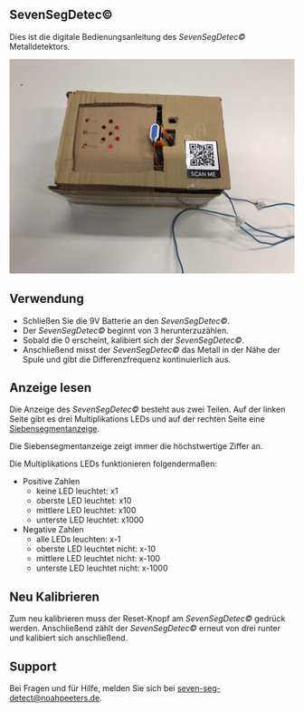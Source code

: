 ## SevenSegDetec©

Dies ist die digitale Bedienungsanleitung des *SevenSegDetec©* Metalldetektors.

![Bild](metalldetektor.jpg)

## Verwendung

- Schließen Sie die 9V Batterie an den *SevenSegDetec©*.
- Der *SevenSegDetec©* beginnt von 3 herunterzuzählen.
- Sobald die 0 erscheint, kalibiert sich der *SevenSegDetec©*.
- Anschließend misst der *SevenSegDetec©* das Metall in der Nähe der Spule und gibt die Differenzfrequenz kontinuierlich aus.

## Anzeige lesen

Die Anzeige des *SevenSegDetec©* besteht aus zwei Teilen. Auf der linken Seite gibt es drei Multiplikations LEDs und auf der rechten Seite eine [Siebensegmentanzeige](https://de.wikipedia.org/wiki/Segmentanzeige).

Die Siebensegmentanzeige zeigt immer die höchstwertige Ziffer an.

Die Multiplikations LEDs funktionieren folgendermaßen:

- Positive Zahlen
    - keine LED leuchtet: x1
    - oberste LED leuchtet: x10
    - mittlere LED leuchtet: x100
    - unterste LED leuchtet: x1000
- Negative Zahlen
    - alle LEDs leuchten: x-1
    - oberste LED leuchtet nicht: x-10
    - mittlere LED leuchtet nicht: x-100
    - unterste LED leuchtet nicht: x-1000

## Neu Kalibrieren

Zum neu kalibrieren muss der Reset-Knopf am *SevenSegDetec©* gedrück werden. Anschließend zählt der *SevenSegDetec©* erneut von drei runter und kalibiert sich anschließend.

## Support

Bei Fragen und für Hilfe, melden Sie sich bei [seven-seg-detect@noahpeeters.de](mailto:seven-seg-detect@noahpeeters.de).
